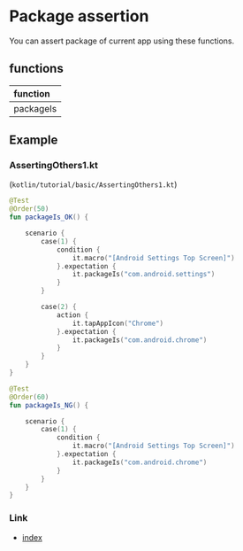 # Package assertion

You can assert package of current app using these functions.

## functions

| function  |
|:----------|
| packageIs |

## Example

### AssertingOthers1.kt

(`kotlin/tutorial/basic/AssertingOthers1.kt`)

```kotlin
@Test
@Order(50)
fun packageIs_OK() {

    scenario {
        case(1) {
            condition {
                it.macro("[Android Settings Top Screen]")
            }.expectation {
                it.packageIs("com.android.settings")
            }
        }

        case(2) {
            action {
                it.tapAppIcon("Chrome")
            }.expectation {
                it.packageIs("com.android.chrome")
            }
        }
    }
}

@Test
@Order(60)
fun packageIs_NG() {

    scenario {
        case(1) {
            condition {
                it.macro("[Android Settings Top Screen]")
            }.expectation {
                it.packageIs("com.android.chrome")
            }
        }
    }
}
```

### Link

- [index](../../../index.md)
